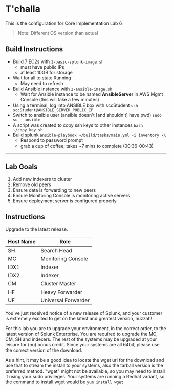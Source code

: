 # T'challa
This is the configuration for Core Implementation Lab 6
> Note: Different OS version than actual

## Build Instructions
- Build 7 EC2s with `1-basic-splunk-image.sh`
    - must have public IPs
    - at least 10GB for storage
- Wait for all to state Running
    - May need to refresh
- Build Ansible instance with `2-ansible-image.sh`
    - Wait for Ansible instance to be named **AnsibleServer** in AWS Mgmt Console (this will take a few minutes)
- Using a terminal, log into ANSIBLE box with sccStudent
    `ssh sccStudent@ANSIBLE_SERVER_PUBLIC_IP`
- Switch to ansible user (ansible doesn't [and shouldn't] have pwd)
    `sudo su - ansible`
- A script was created to copy ssh keys to other instances
    `bash ~/copy_key.sh`
- Build splunk
    `ansible-playbook ~/build/tasks/main.yml -i inventory -K`
    - Respond to password prompt
    - grab a cup of coffee; takes ~7 mins to complete (00:36-00:43)

---
## Lab Goals
1. Add new indexers to cluster
1. Remove old peers
1. Ensure data is forwarding to new peers
1. Ensure Monitoring Console is monitoring active servers
1. Ensure deployment server is configured properly

## Instructions
Upgrade to the latest release.

| Host Name| Role |
|------|------|
| SH | Search Head |
| MC | Monitoring Console |
| IDX1 | Indexer |
| IDX2 | Indexer |
| CM | Cluster Master |
| HF | Heavy Forwarder |
| UF | Universal Forwarder |

You've just received notice of a new release of Splunk, and your customer is extremely excited to get on the latest and greatest version, huzzah!

For this lab you are to upgrade your environment, in the correct order, to the latest version of Splunk Enterprise. You are required to upgrade the MC, CM, SH and indexers. The rest of the systems may be upgraded at your leisure for (no) bonus credit. Since your systems are all 64bit, please use the correct version of the download.

As a hint, it may be a good idea to locate the wget url for the download and use that to stream the install to your systems, also the tarball version is the preferred method. "wget" might not be available, so you may need to install it using your sudo privileges. Your systems are running a Redhat variant, so the command to install wget would be `yum install wget`